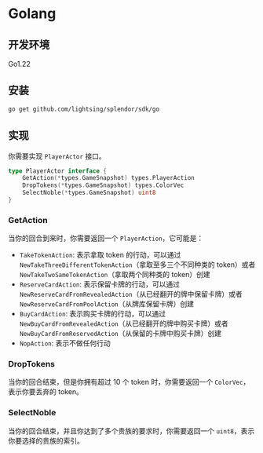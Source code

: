 # Golang

## 开发环境

Go1.22

## 安装

```bash
go get github.com/lightsing/splendor/sdk/go
```

## 实现

你需要实现 `PlayerActor` 接口。

```go
type PlayerActor interface {
	GetAction(*types.GameSnapshot) types.PlayerAction
	DropTokens(*types.GameSnapshot) types.ColorVec
	SelectNoble(*types.GameSnapshot) uint8
}
```

### GetAction

当你的回合到来时，你需要返回一个 `PlayerAction`，它可能是：
- `TakeTokenAction`: 表示拿取 token 的行动，可以通过 `NewTakeThreeDifferentTokenAction`（拿取至多三个不同种类的 token）或者 `NewTakeTwoSameTokenAction`（拿取两个同种类的 token）创建
- `ReserveCardAction`: 表示保留卡牌的行动，可以通过 `NewReserveCardFromRevealedAction`（从已经翻开的牌中保留卡牌）或者 `NewReserveCardFromPoolAction`（从牌库保留卡牌）创建
- `BuyCardAction`: 表示购买卡牌的行动，可以通过 `NewBuyCardFromRevealedAction`（从已经翻开的牌中购买卡牌）或者 `NewBuyCardFromReservedAction`（从保留的卡牌中购买卡牌）创建
- `NopAction`: 表示不做任何行动

### DropTokens

当你的回合结束，但是你拥有超过 10 个 token 时，你需要返回一个 `ColorVec`，表示你要丢弃的 token。

### SelectNoble

当你的回合结束，并且你达到了多个贵族的要求时，你需要返回一个 `uint8`，表示你要选择的贵族的索引。